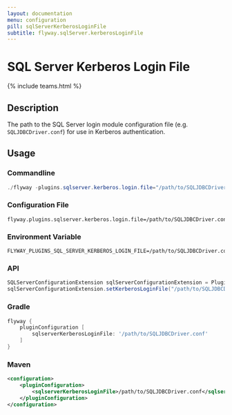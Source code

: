 ```yaml
---
layout: documentation
menu: configuration
pill: sqlServerKerberosLoginFile
subtitle: flyway.sqlServer.kerberosLoginFile
---
```


# SQL Server Kerberos Login File
{% include teams.html %}

## Description
The path to the SQL Server login module configuration file (e.g. `SQLJDBCDriver.conf`) for use in Kerberos authentication.

## Usage

### Commandline
```powershell
./flyway -plugins.sqlserver.kerberos.login.file="/path/to/SQLJDBCDriver.conf" info
```

### Configuration File
```properties
flyway.plugins.sqlserver.kerberos.login.file=/path/to/SQLJDBCDriver.conf
```

### Environment Variable
```properties
FLYWAY_PLUGINS_SQL_SERVER_KERBEROS_LOGIN_FILE=/path/to/SQLJDBCDriver.conf
```

### API
```java
SQLServerConfigurationExtension sqlServerConfigurationExtension = PluginRegister.getPlugin(SQLServerConfigurationExtension.class)
sqlServerConfigurationExtension.setKerberosLoginFile("/path/to/SQLJDBCDriver.conf");
```

### Gradle
```groovy
flyway {
    pluginConfiguration [
        sqlserverKerberosLoginFile: '/path/to/SQLJDBCDriver.conf'
    ]
}
```

### Maven
```xml
<configuration>
    <pluginConfiguration>
        <sqlserverKerberosLoginFile>/path/to/SQLJDBCDriver.conf</sqlserverKerberosLoginFile>
    </pluginConfiguration>
</configuration>
```
